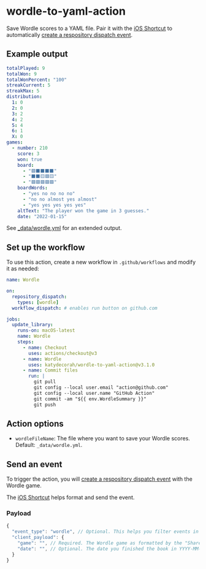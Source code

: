 # wordle-to-yaml-action

Save Wordle scores to a YAML file. Pair it with the [iOS Shortcut](shortcut/README.md) to automatically [create a respository dispatch event](https://docs.github.com/en/rest/repos/repos#create-a-repository-dispatch-event).

## Example output

```yaml
totalPlayed: 9
totalWon: 9
totalWonPercent: "100"
streakCurrent: 5
streakMax: 5
distribution:
  1: 0
  2: 0
  3: 2
  4: 2
  5: 4
  6: 1
  X: 0
games:
  - number: 210
    score: 3
    won: true
    board:
      - "🟩⬛⬛⬛⬛"
      - "⬛⬛🟨🟩🟨"
      - "🟩🟩🟩🟩🟩"
    boardWords:
      - "yes no no no no"
      - "no no almost yes almost"
      - "yes yes yes yes yes"
    altText: "The player won the game in 3 guesses."
    date: "2022-01-15"
```

See [\_data/wordle.yml](https://github.com/katydecorah/wordle-to-yaml-action/blob/main/_data/wordle.yml) for an extended output.

<!-- START GENERATED DOCUMENTATION -->

## Set up the workflow

To use this action, create a new workflow in `.github/workflows` and modify it as needed:

```yml
name: Wordle

on:
  repository_dispatch:
    types: [wordle]
  workflow_dispatch: # enables run button on github.com

jobs:
  update_library:
    runs-on: macOS-latest
    name: Wordle
    steps:
      - name: Checkout
        uses: actions/checkout@v3
      - name: Wordle
        uses: katydecorah/wordle-to-yaml-action@v3.1.0
      - name: Commit files
        run: |
          git pull
          git config --local user.email "action@github.com"
          git config --local user.name "GitHub Action"
          git commit -am "${{ env.WordleSummary }}"
          git push
```

## Action options

- `wordleFileName`: The file where you want to save your Wordle scores. Default: `_data/wordle.yml`.

<!-- END GENERATED DOCUMENTATION -->

## Send an event

To trigger the action, you will [create a respository dispatch event](https://docs.github.com/en/rest/repos/repos#create-a-repository-dispatch-event) with the Wordle game.

The [iOS Shortcut](shortcut/README.md) helps format and send the event.

### Payload

```js
{
  "event_type": "wordle", // Optional. This helps you filter events in the workflow, in case you have more than one.
  "client_payload": {
    "game": "", // Required. The Wordle game as formatted by the "Share" option seen after completing a game.
    "date": "", // Optional. The date you finished the book in YYYY-MM-DD format. The default date is today.
  }
}
```
